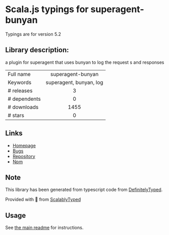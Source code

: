 
# Scala.js typings for superagent-bunyan

Typings are for version 5.2

## Library description:
a plugin for superagent that uses bunyan to log the request s and responses

|                    |                 |
| ------------------ | :-------------: |
| Full name          | superagent-bunyan |
| Keywords           | superagent, bunyan, log |
| # releases         | 3 |
| # dependents       | 0 |
| # downloads        | 1455 |
| # stars            | 0 |

## Links
- [Homepage](https://github.com/joaquimserafim/superagent-bunyan#readme)
- [Bugs](https://github.com/joaquimserafim/superagent-bunyan/issues)
- [Repository](https://github.com/joaquimserafim/superagent-bunyan)
- [Npm](https://www.npmjs.com/package/superagent-bunyan)
    


## Note
This library has been generated from typescript code from [DefinitelyTyped](https://definitelytyped.org).

Provided with :purple_heart: from [ScalablyTyped](https://github.com/oyvindberg/ScalablyTyped)

## Usage
See [the main readme](../../readme.md) for instructions.


